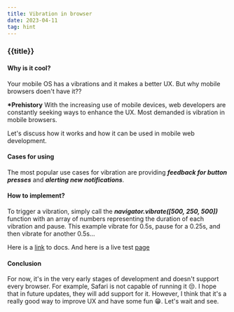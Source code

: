 ```yaml
---
title: Vibration in browser
date: 2023-04-11
tag: hint
---
```


### {{title}}

#### Why is it cool?

Your mobile OS has a vibrations and it makes a better UX. But why mobile browsers doen't have it??

**\*Prehistory** With the increasing use of mobile devices, web developers are constantly seeking ways to enhance the UX. Most demanded is vibration in mobile browsers.

Let's discuss how it works and how it can be used in mobile web development.

#### Cases for using

The most popular use cases for vibration are providing _**feedback for button presses**_ and _**alerting new notifications**_.

#### How to implement?

To trigger a vibration, simply call the _**navigator.vibrate([500, 250, 500])**_ function with an array of numbers representing the duration of each vibration and pause. This example vibrate for 0.5s, pause for a 0.25s, and then vibrate for another 0.5s...

Here is a [link](https://developer.mozilla.org/en-US/docs/Web/API/Navigator/vibrate) to docs. And here is a live test [page](https://googlechrome.github.io/samples/vibration/)

#### Conclusion

For now, it's in the very early stages of development and doesn't support every browser. For example, Safari is not capable of running it 😒. I hope that in future updates, they will add support for it. However, I think that it's a really good way to improve UX and have some fun 😁. Let's wait and see.
